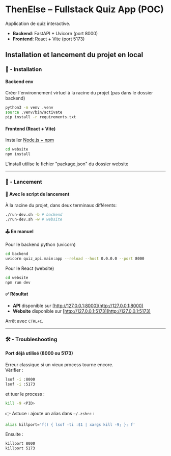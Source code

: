 
# ThenElse – Fullstack Quiz App (POC)

Application de quiz interactive.

- **Backend**: FastAPI + Uvicorn (port 8000)
- **Frontend**: React + Vite (port 5173)


## Installation et lancement du projet en local

### 💾 - Installation

#### Backend env
Créer l'environnement virtuel à la racine du projet (pas dans le dossier backend)

```bash
python3 -m venv .venv
source .venv/bin/activate
pip install -r requirements.txt
```

#### Frontend (React + Vite)

Installer [Node.js + npm](https://nodejs.org/en/download) 

```bash
cd website
npm install
```
L'install utilise le fichier "package.json" du dossier website

---

### 🚀 - Lancement

#### 🔄 Avec le script de lancement

À la racine du projet, dans deux terminaux différents:

```bash
./run-dev.sh -b # backend
./run-dev.sh -w # website
```

#### 🕹️ En manuel

Pour le backend python (uvicorn)

```bash
cd backend
uvicorn quiz_api.main:app --reload --host 0.0.0.0 --port 8000
```

Pour le React (website)

```bash
cd website
npm run dev
```


#### ✅ Résultat 

- **API** disponible sur [http://127.0.0.1:8000](http://127.0.0.1:8000)
- **Website** disponible sur [http://127.0.0.1:5173](http://127.0.0.1:5173)

Arrêt avec `CTRL+C`.

---

### 🛠️ - Troubleshooting

#### Port déjà utilisé (8000 ou 5173)

Erreur classique si un vieux process tourne encore.  
Vérifier :

```bash
lsof -i :8000
lsof -i :5173
```

et tuer le process :

```bash
kill -9 <PID>
```

👉 Astuce : ajoute un alias dans `~/.zshrc` :

```bash
alias killport='f() { lsof -ti :$1 | xargs kill -9; }; f'
```

Ensuite :

```bash
killport 8000
killport 5173
```
